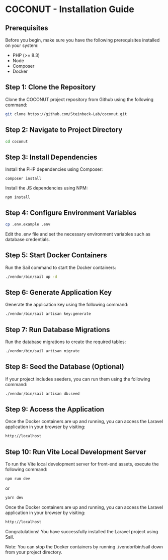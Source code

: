 # COCONUT - Installation Guide

## Prerequisites

Before you begin, make sure you have the following prerequisites installed on your system:

- PHP (>= 8.3)
- Node
- Composer
- Docker

## Step 1: Clone the Repository

Clone the COCONUT project repository from Github using the following command:

```bash
git clone https://github.com/Steinbeck-Lab/coconut.git
```

## Step 2: Navigate to Project Directory

```bash
cd coconut
```

## Step 3: Install Dependencies

Install the PHP dependencies using Composer:

```
composer install
```

Install the JS dependencies using NPM:

```
npm install
```

## Step 4: Configure Environment Variables

```bash
cp .env.example .env
```

Edit the .env file and set the necessary environment variables such as database credentials.

## Step 5: Start Docker Containers

Run the Sail command to start the Docker containers:

```bash
./vendor/bin/sail up -d
```

## Step 6: Generate Application Key

Generate the application key using the following command:

```bash
./vendor/bin/sail artisan key:generate
```

## Step 7: Run Database Migrations
Run the database migrations to create the required tables:

```bash
./vendor/bin/sail artisan migrate
```

## Step 8: Seed the Database (Optional)
If your project includes seeders, you can run them using the following command:

```bash
./vendor/bin/sail artisan db:seed
```

## Step 9: Access the Application

Once the Docker containers are up and running, you can access the Laravel application in your browser by visiting:

```bash
http://localhost
```

## Step 10: Run Vite Local Development Server

To run the Vite local development server for front-end assets, execute the following command:

```bash
npm run dev
```

or 

```bash
yarn dev
```


Once the Docker containers are up and running, you can access the Laravel application in your browser by visiting:

```bash
http://localhost
```

Congratulations! You have successfully installed the Laravel project using Sail.

Note: You can stop the Docker containers by running ./vendor/bin/sail down from your project directory.

